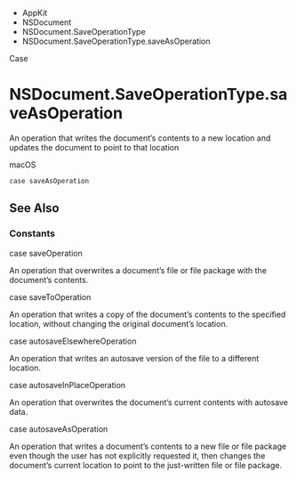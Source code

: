 

- AppKit
- NSDocument
- NSDocument.SaveOperationType
-  NSDocument.SaveOperationType.saveAsOperation 

Case

# NSDocument.SaveOperationType.saveAsOperation

An operation that writes the document’s contents to a new location and updates the document to point to that location

macOS

``` source
case saveAsOperation
```

## See Also

### Constants

case saveOperation

An operation that overwrites a document’s file or file package with the document’s contents.

case saveToOperation

An operation that writes a copy of the document’s contents to the specified location, without changing the original document’s location.

case autosaveElsewhereOperation

An operation that writes an autosave version of the file to a different location.

case autosaveInPlaceOperation

An operation that overwrites the document’s current contents with autosave data.

case autosaveAsOperation

An operation that writes a document’s contents to a new file or file package even though the user has not explicitly requested it, then changes the document’s current location to point to the just-written file or file package.

